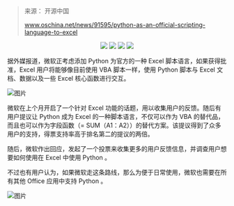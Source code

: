 > 
> 来源： 开源中国
>
> www.oschina.net/news/91595/python-as-an-official-scripting-language-to-excel



<div align="center">
    <a href="https://github.com/zhaofeng092/python_auto_office"> <img src="https://badgen.net/badge/Github/%E7%A8%8B%E5%BA%8F%E5%91%98?icon=github&color=red"></a>
    <a href="http://t.cn/A6Gkrbzw"> <img src="https://badgen.net/badge/follow/%E5%85%AC%E4%BC%97%E5%8F%B7?icon=rss&color=green"></a>
    <a href="https://space.bilibili.com/259649365"> <img src="https://badgen.net/badge/pick/B%E7%AB%99?icon=dependabot&color=blue"></a>
    <a href="https://mp.weixin.qq.com/s/CadAaJUTUlXmTxJAjFUfPQ"> <img src="https://badgen.net/badge/join/%E4%BA%A4%E6%B5%81%E7%BE%A4?icon=atom&color=yellow"></a>
</div>



据外媒报道，微软正考虑添加 Python 为官方的一种 Excel 脚本语言，如果获得批准，Excel 用户将能够像目前使用 VBA 脚本一样，使用 Python 脚本与 Excel 文档、数据以及一些 Excel 核心函数进行交互。

![图片](https://mmbiz.qpic.cn/mmbiz_jpg/SAHDhZ6pPO8CDhAK8dMZz4Avdg6vVQOVtAd24bV3gFUlUwIBKOehLsqJB6JatSSr1fjFiaicFB5k0LSob5V0sGeg/640?wx_fmt=jpeg&tp=webp&wxfrom=5&wx_lazy=1&wx_co=1)

微软在上个月开启了一个针对 Excel 功能的话题，用以收集用户的反馈。随后有用户提议让 Python 成为 Excel 的一种脚本语言，不仅可以作为 VBA 的替代品，而且也可以作为字段函数（= SUM（A1：A2））的替代方案。该提议得到了众多用户的支持，得票支持率高于排名第二的提议的两倍。

随后，微软作出回应，发起了一个投票来收集更多的用户反馈信息，并调查用户想要如何使用在 Excel 中使用 Python 。

不过也有用户认为，如果微软走这条路线，那么为便于日常使用，微软也需要在所有其他 Office 应用中支持 Python 。



 ![图片](https://img-blog.csdnimg.cn/img_convert/9f9ea5e5338cbbfda46b8230d5fcf21e.png)